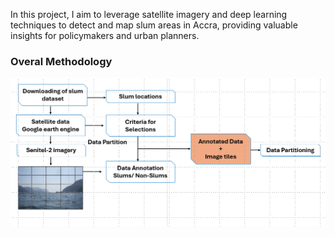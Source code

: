 In this project, I aim to leverage satellite imagery and deep learning techniques to detect and map slum areas in Accra, providing valuable insights for policymakers and urban planners.

### Overal Methodology
![Slum Annotation Example](https://github.com/niiquaye70/Slum-Detection-Using-Convolutional-Neutral-Networks-/blob/main/methodology_link.png)

